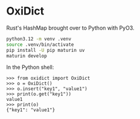 # OxiDict

Rust's HashMap brought over to Python with PyO3.

```bash
python3.12 -m venv .venv
source .venv/bin/activate
pip install -U pip maturin uv
maturin develop
```

In the Python shell:

```
>>> from oxidict import OxiDict
>>> o = OxiDict()
>>> o.insert("key1", "value1")
>>> print(o.get("key1"))
value1
>>> print(o)
{"key1": "value1"}
```